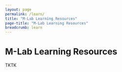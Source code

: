 ```yaml
---
layout: page
permalink: /learn/
title: "M-Lab Learning Resources"
page-title: "M-Lab Learning Resources"
breadcrumb: learn
---
```


# M-Lab Learning Resources

TKTK
